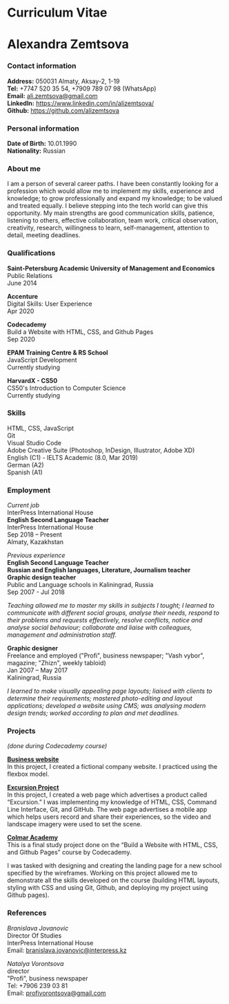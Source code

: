 # Curriculum Vitae
# Alexandra Zemtsova

### Contact information
**Address:** 050031 Almaty, Aksay-2, 1-19   
**Tel:** +7747 520 35 54, +7909 789 07 98 (WhatsApp)   
**Email:** ali.zemtsova@gmail.com   
**LinkedIn:** https://www.linkedin.com/in/alizemtsova/   
**Github:** https://github.com/alizemtsova   

### Personal information
**Date of Birth:** 10.01.1990   
**Nationality:** Russian

### About me
I am a person of several career paths. I have been constantly looking for a profession which would allow me to implement my skills, experience and knowledge; to grow professionally and expand my knowledge; to be valued and treated equally. I believe stepping into the tech world can give this opportunity. My main strengths are good communication skills, patience, listening to others, effective collaboration, team work, critical observation, creativity, research, willingness to learn, self-management, attention to detail, meeting deadlines. 

### Qualifications
**Saint-Petersburg Academic University of Management and Economics**   
Public Relations    
June 2014   

**Accenture**   
Digital Skills: User Experience   
Apr 2020   

**Codecademy**   
Build a Website with HTML, CSS, and Github Pages   
Sep 2020   

**EPAM Training Centre & RS School**   
JavaScript Development    
Currently studying   

**HarvardX - CS50**   
CS50's Introduction to Computer Science   
Currently studying   

### Skills
HTML, CSS, JavaScript   
Git   
Visual Studio Code   
Adobe Creative Suite (Photoshop, InDesign, Illustrator, Adobe XD)   
English (C1) - IELTS Academic (8.0, Mar 2019)   
German (A2)   
Spanish (A1)   

### Employment
*Current job*   
InterPress International House   
**English Second Language Teacher**   
InterPress International House   
Sep 2018 – Present   
Almaty, Kazakhstan   

*Previous experience*   
**English Second Language Teacher   
Russian and English languages, Literature, Journalism teacher   
Graphic design teacher**  
Public and Language schools in Kaliningrad, Russia   
Sep 2007 - Jul 2018   

*Teaching allowed me to master my skills in subjects I tought; I learned to communicate with different social groups, analyse their needs, respond to their problems and requests effectively, resolve conflicts, notice and analyse social behaviour; collaborate and liaise with colleagues, management and administration staff.*

**Graphic designer**   
Freelance and employed ("Profi", business newspaper; "Vash vybor", magazine; "Zhizn", weekly tabloid)   
Jan 2007 – May 2017   
Kaliningrad, Russia   

*I learned to make visually appealing page layouts; liaised with clients to determine their requirements; mastered photo-editing and layout applications; developed a website using CMS; was analysing modern design trends; worked according to plan and met deadlines.*


### Projects 
*(done during Codecademy course)*

[**Business website**](https://github.com/alizemtsova/Business-site)   
In this project, I created a fictional company website. I practiced using the flexbox model.

[**Excursion Project**](https://github.com/alizemtsova/Excursion)   
In this project, I created a web page which advertises a product called “Excursion.” I was implementing my knowledge of HTML, CSS, Command Line Interface, Git, and GitHub. 
The web page advertises a mobile app which helps users record and share their experiences, so the video and landscape imagery were used to set the scene. 

[**Colmar Academy**](https://github.com/alizemtsova/Colmar-academy)   
This is a final study project done on the “Build a Website with HTML, CSS, and Github Pages” course by Codecademy.

I was tasked with designing and creating the landing page for a new school specified by the wireframes.
Working on this project allowed me to demonstrate all the skills developed on the course (building HTML layouts, styling with CSS and using Git, Github, and deploying my project using Github pages).


### References
*Branislava Jovanovic*   
Director Of Studies   
InterPress International House   
Email: branislava.jovanovic@interpress.kz   

*Natalya Vorontsova*   
director   
"Profi", business newspaper   
Tel: +7906 239 03 81   
Email: profivorontsova@gmail.com   
